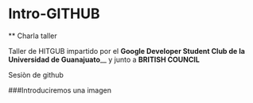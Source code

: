 # Intro-GITHUB

** Charla taller

Taller de HITGUB impartido por el **Google Developer Student Club de la Universidad de Guanajuato**__ y junto a **BRITISH COUNCIL**

 Sesiòn de github

###Introduciremos una imagen


